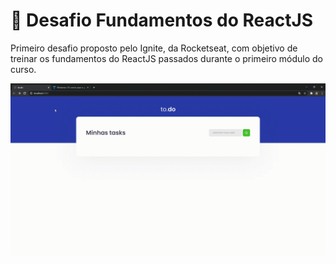 # :pushpin: Desafio Fundamentos do ReactJS
Primeiro desafio proposto pelo Ignite, da Rocketseat, com objetivo de treinar os fundamentos do ReactJS passados durante o primeiro módulo do curso.



![Alt Text](https://github.com/MauricioPDuarte/ignite-atividades-a-fazer/blob/main/to.do.gif?raw=true)
